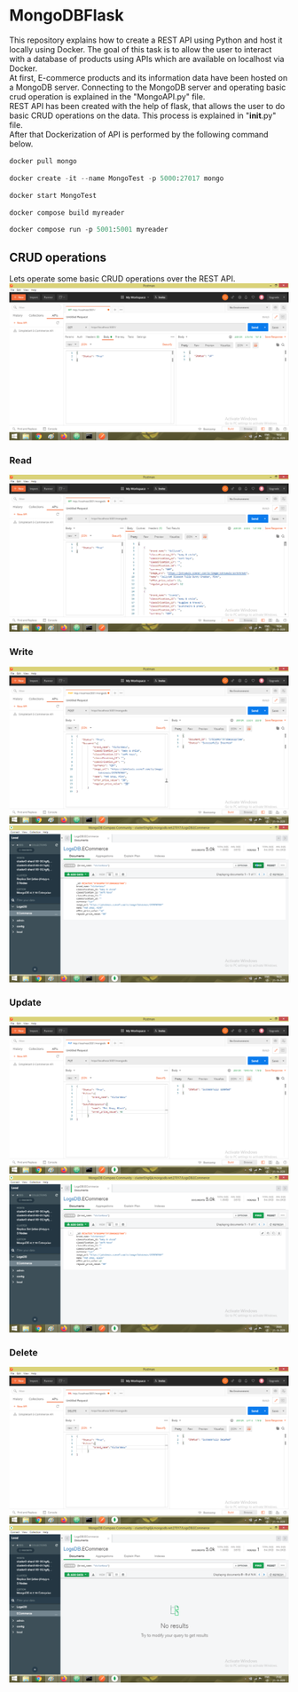 # MongoDBFlask
This repository explains how to create a REST API using Python and host it locally using Docker. The goal of this task is to allow the user to interact with a database of products using APIs which are available on localhost via Docker.<br>
At first, E-commerce products and its information data have been hosted on a MongoDB server. Connecting to the MongoDB server and operating basic crud operation is explained in the "MongoAPI.py" file. <br>
REST API has been created with the help of flask, that allows the user to do basic CRUD operations on the data. This process is explained in "__init__.py" file.<br>
After that Dockerization of API is performed by the following command below.<br>
``` python
docker pull mongo
```
``` python
docker create -it --name MongoTest -p 5000:27017 mongo
```
``` Python
docker start MongoTest
```
``` Python
docker compose build myreader
```
``` Python
docker compose run -p 5001:5001 myreader
```
## CRUD operations

Lets operate some basic CRUD operations over the REST API.
<br>
![base](images/victor_base.png?raw=true)
<br>
### Read
![read](images/victor_read.png?raw=true)
<br>
### Write
![write](images/victor_write.png?raw=true)
![write_mongo](images/victor_write_mongodb.png?raw=true)
<br>
### Update
![update](images/victor_update.png?raw=true)
![update_mongo](images/victor_update_mongodb.png?raw=true)
<br>
### Delete
![delete](images/victor_delete.png?raw=true)
![delete_mongo](images/victor_delete_mongodb.png?raw=true)
